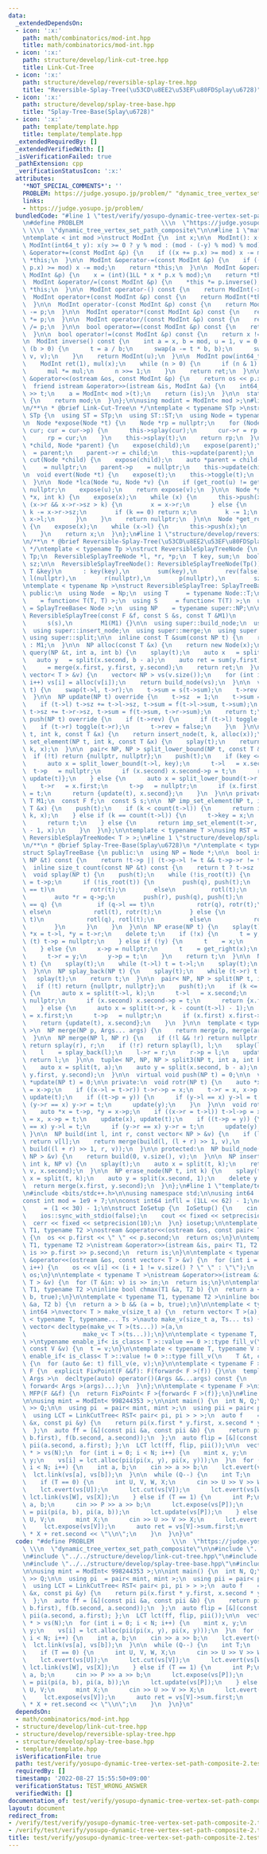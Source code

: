 ```yaml
---
data:
  _extendedDependsOn:
  - icon: ':x:'
    path: math/combinatorics/mod-int.hpp
    title: math/combinatorics/mod-int.hpp
  - icon: ':x:'
    path: structure/develop/link-cut-tree.hpp
    title: Link-Cut-Tree
  - icon: ':x:'
    path: structure/develop/reversible-splay-tree.hpp
    title: "Reversible-Splay-Tree(\u53CD\u8EE2\u53EF\u80FDSplay\u6728)"
  - icon: ':x:'
    path: structure/develop/splay-tree-base.hpp
    title: "Splay-Tree-Base(Splay\u6728)"
  - icon: ':x:'
    path: template/template.hpp
    title: template/template.hpp
  _extendedRequiredBy: []
  _extendedVerifiedWith: []
  _isVerificationFailed: true
  _pathExtension: cpp
  _verificationStatusIcon: ':x:'
  attributes:
    '*NOT_SPECIAL_COMMENTS*': ''
    PROBLEM: https://judge.yosupo.jp/problem/" "dynamic_tree_vertex_set_path_composite
    links:
    - https://judge.yosupo.jp/problem/
  bundledCode: "#line 1 \"test/verify/yosupo-dynamic-tree-vertex-set-path-composite-2.test.cpp\"\
    \n#define PROBLEM                      \\\n  \"https://judge.yosupo.jp/problem/\"\
    \ \\\n  \"dynamic_tree_vertex_set_path_composite\"\n\n#line 1 \"math/combinatorics/mod-int.hpp\"\
    \ntemplate < int mod >\nstruct ModInt {\n  int x;\n\n  ModInt(): x(0) {}\n\n \
    \ ModInt(int64_t y): x(y >= 0 ? y % mod : (mod - (-y) % mod) % mod) {}\n\n  ModInt\
    \ &operator+=(const ModInt &p) {\n    if ((x += p.x) >= mod) x -= mod;\n    return\
    \ *this;\n  }\n\n  ModInt &operator-=(const ModInt &p) {\n    if ((x += mod -\
    \ p.x) >= mod) x -= mod;\n    return *this;\n  }\n\n  ModInt &operator*=(const\
    \ ModInt &p) {\n    x = (int)(1LL * x * p.x % mod);\n    return *this;\n  }\n\n\
    \  ModInt &operator/=(const ModInt &p) {\n    *this *= p.inverse();\n    return\
    \ *this;\n  }\n\n  ModInt operator-() const {\n    return ModInt(-x);\n  }\n\n\
    \  ModInt operator+(const ModInt &p) const {\n    return ModInt(*this) += p;\n\
    \  }\n\n  ModInt operator-(const ModInt &p) const {\n    return ModInt(*this)\
    \ -= p;\n  }\n\n  ModInt operator*(const ModInt &p) const {\n    return ModInt(*this)\
    \ *= p;\n  }\n\n  ModInt operator/(const ModInt &p) const {\n    return ModInt(*this)\
    \ /= p;\n  }\n\n  bool operator==(const ModInt &p) const {\n    return x == p.x;\n\
    \  }\n\n  bool operator!=(const ModInt &p) const {\n    return x != p.x;\n  }\n\
    \n  ModInt inverse() const {\n    int a = x, b = mod, u = 1, v = 0, t;\n    while\
    \ (b > 0) {\n      t = a / b;\n      swap(a -= t * b, b);\n      swap(u -= t *\
    \ v, v);\n    }\n    return ModInt(u);\n  }\n\n  ModInt pow(int64_t n) const {\n\
    \    ModInt ret(1), mul(x);\n    while (n > 0) {\n      if (n & 1) ret *= mul;\n\
    \      mul *= mul;\n      n >>= 1;\n    }\n    return ret;\n  }\n\n  friend ostream\
    \ &operator<<(ostream &os, const ModInt &p) {\n    return os << p.x;\n  }\n\n\
    \  friend istream &operator>>(istream &is, ModInt &a) {\n    int64_t t;\n    is\
    \ >> t;\n    a = ModInt< mod >(t);\n    return (is);\n  }\n\n  static int get_mod()\
    \ {\n    return mod;\n  }\n};\n\nusing modint = ModInt< mod >;\n#line 1 \"structure/develop/link-cut-tree.hpp\"\
    \n/**\n * @brief Link-Cut-Tree\n */\ntemplate < typename STp >\nstruct LinkCutTree:\
    \ STp {\n  using ST = STp;\n  using ST::ST;\n  using Node = typename ST::Node;\n\
    \n  Node *expose(Node *t) {\n    Node *rp = nullptr;\n    for (Node *cur = t;\
    \ cur; cur = cur->p) {\n      this->splay(cur);\n      cur->r = rp;\n      this->update(cur);\n\
    \      rp = cur;\n    }\n    this->splay(t);\n    return rp;\n  }\n\n  void link(Node\
    \ *child, Node *parent) {\n    expose(child);\n    expose(parent);\n    child->p\
    \  = parent;\n    parent->r = child;\n    this->update(parent);\n  }\n\n  void\
    \ cut(Node *child) {\n    expose(child);\n    auto *parent = child->l;\n    child->l\
    \     = nullptr;\n    parent->p    = nullptr;\n    this->update(child);\n  }\n\
    \n  void evert(Node *t) {\n    expose(t);\n    this->toggle(t);\n    this->push(t);\n\
    \  }\n\n  Node *lca(Node *u, Node *v) {\n    if (get_root(u) != get_root(v)) return\
    \ nullptr;\n    expose(u);\n    return expose(v);\n  }\n\n  Node *get_kth(Node\
    \ *x, int k) {\n    expose(x);\n    while (x) {\n      this->push(x);\n      if\
    \ (x->r && x->r->sz > k) {\n        x = x->r;\n      } else {\n        if (x->r)\
    \ k -= x->r->sz;\n        if (k == 0) return x;\n        k -= 1;\n        x =\
    \ x->l;\n      }\n    }\n    return nullptr;\n  }\n\n  Node *get_root(Node *x)\
    \ {\n    expose(x);\n    while (x->l) {\n      this->push(x);\n      x = x->l;\n\
    \    }\n    return x;\n  }\n};\n#line 1 \"structure/develop/reversible-splay-tree.hpp\"\
    \n/**\n * @brief Reversible-Splay-Tree(\u53CD\u8EE2\u53EF\u80FDSplay\u6728)\n\
    \ */\ntemplate < typename Tp >\nstruct ReversibleSplayTreeNode {\n  using T =\
    \ Tp;\n  ReversibleSplayTreeNode *l, *r, *p;\n  T key, sum;\n  bool rev;\n  size_t\
    \ sz;\n\n  ReversibleSplayTreeNode(): ReversibleSplayTreeNode(Tp()) {}\n\n  ReversibleSplayTreeNode(const\
    \ T &key)\n      : key(key),\n        sum(key),\n        rev(false),\n       \
    \ l(nullptr),\n        r(nullptr),\n        p(nullptr),\n        sz(1) {}\n};\n\
    \ntemplate < typename Np >\nstruct ReversibleSplayTree: SplayTreeBase< Np > {\n\
    \ public:\n  using Node  = Np;\n  using T     = typename Node::T;\n  using F \
    \    = function< T(T, T) >;\n  using S     = function< T(T) >;\n  using super\
    \ = SplayTreeBase< Node >;\n  using NP    = typename super::NP;\n\n  explicit\
    \ ReversibleSplayTree(const F &f, const S &s, const T &M1)\n      : f(f),\n  \
    \      s(s),\n        M1(M1) {}\n\n  using super::build_node;\n  using super::count;\n\
    \  using super::insert_node;\n  using super::merge;\n  using super::splay;\n \
    \ using super::split;\n\n  inline const T &sum(const NP t) {\n    return t ? t->sum\
    \ : M1;\n  }\n\n  NP alloc(const T &x) {\n    return new Node(x);\n  }\n\n  T\
    \ query(NP &t, int a, int b) {\n    splay(t);\n    auto x   = split(t, a);\n \
    \   auto y   = split(x.second, b - a);\n    auto ret = sum(y.first);\n    t  \
    \      = merge(x.first, y.first, y.second);\n    return ret;\n  }\n\n  NP build(const\
    \ vector< T > &v) {\n    vector< NP > vs(v.size());\n    for (int i = 0; i < v.size();\
    \ i++) vs[i] = alloc(v[i]);\n    return build_node(vs);\n  }\n\n  void toggle(NP\
    \ t) {\n    swap(t->l, t->r);\n    t->sum = s(t->sum);\n    t->rev ^= true;\n\
    \  }\n\n  NP update(NP t) override {\n    t->sz  = 1;\n    t->sum = t->key;\n\
    \    if (t->l) t->sz += t->l->sz, t->sum = f(t->l->sum, t->sum);\n    if (t->r)\
    \ t->sz += t->r->sz, t->sum = f(t->sum, t->r->sum);\n    return t;\n  }\n\n  void\
    \ push(NP t) override {\n    if (t->rev) {\n      if (t->l) toggle(t->l);\n  \
    \    if (t->r) toggle(t->r);\n      t->rev = false;\n    }\n  }\n\n  NP insert(NP\
    \ t, int k, const T &x) {\n    return insert_node(t, k, alloc(x));\n  }\n\n  NP\
    \ set_element(NP t, int k, const T &x) {\n    splay(t);\n    return imp_set_element(t,\
    \ k, x);\n  }\n\n  pair< NP, NP > split_lower_bound(NP t, const T &key) {\n  \
    \  if (!t) return {nullptr, nullptr};\n    push(t);\n    if (key <= t->key) {\n\
    \      auto x = split_lower_bound(t->l, key);\n      t->l   = x.second;\n    \
    \  t->p   = nullptr;\n      if (x.second) x.second->p = t;\n      return {x.first,\
    \ update(t)};\n    } else {\n      auto x = split_lower_bound(t->r, key);\n  \
    \    t->r   = x.first;\n      t->p   = nullptr;\n      if (x.first) x.first->p\
    \ = t;\n      return {update(t), x.second};\n    }\n  }\n\n private:\n  const\
    \ T M1;\n  const F f;\n  const S s;\n\n  NP imp_set_element(NP t, int k, const\
    \ T &x) {\n    push(t);\n    if (k < count(t->l)) {\n      return imp_set_element(t->l,\
    \ k, x);\n    } else if (k == count(t->l)) {\n      t->key = x;\n      splay(t);\n\
    \      return t;\n    } else {\n      return imp_set_element(t->r, k - count(t->l)\
    \ - 1, x);\n    }\n  }\n};\n\ntemplate < typename T >\nusing RST = ReversibleSplayTree<\
    \ ReversibleSplayTreeNode< T > >;\n#line 1 \"structure/develop/splay-tree-base.hpp\"\
    \n/**\n * @brief Splay-Tree-Base(Splay\u6728)\n */\ntemplate < typename Node >\n\
    struct SplayTreeBase {\n public:\n  using NP = Node *;\n\n  bool is_root(const\
    \ NP &t) const {\n    return !t->p || (t->p->l != t && t->p->r != t);\n  }\n\n\
    \  inline size_t count(const NP &t) const {\n    return t ? t->sz : 0;\n  }\n\n\
    \  void splay(NP t) {\n    push(t);\n    while (!is_root(t)) {\n      auto *q\
    \ = t->p;\n      if (!is_root(t)) {\n        push(q), push(t);\n        if (q->l\
    \ == t)\n          rotr(t);\n        else\n          rotl(t);\n      } else {\n\
    \        auto *r = q->p;\n        push(r), push(q), push(t);\n        if (r->l\
    \ == q) {\n          if (q->l == t)\n            rotr(q), rotr(t);\n         \
    \ else\n            rotl(t), rotr(t);\n        } else {\n          if (q->r ==\
    \ t)\n            rotl(q), rotl(t);\n          else\n            rotr(t), rotl(t);\n\
    \        }\n      }\n    }\n  }\n\n  NP erase(NP t) {\n    splay(t);\n    Node\
    \ *x = t->l, *y = t->r;\n    delete t;\n    if (!x) {\n      t = y;\n      if\
    \ (t) t->p = nullptr;\n    } else if (!y) {\n      t    = x;\n      t->p = nullptr;\n\
    \    } else {\n      x->p = nullptr;\n      t    = get_right(x);\n      splay(t);\n\
    \      t->r = y;\n      y->p = t;\n    }\n    return t;\n  }\n\n  NP splay_front(NP\
    \ t) {\n    splay(t);\n    while (t->l) t = t->l;\n    splay(t);\n    return t;\n\
    \  }\n\n  NP splay_back(NP t) {\n    splay(t);\n    while (t->r) t = t->r;\n \
    \   splay(t);\n    return t;\n  }\n\n  pair< NP, NP > split(NP t, int k) {\n \
    \   if (!t) return {nullptr, nullptr};\n    push(t);\n    if (k <= count(t->l))\
    \ {\n      auto x = split(t->l, k);\n      t->l   = x.second;\n      t->p   =\
    \ nullptr;\n      if (x.second) x.second->p = t;\n      return {x.first, update(t)};\n\
    \    } else {\n      auto x = split(t->r, k - count(t->l) - 1);\n      t->r  \
    \ = x.first;\n      t->p   = nullptr;\n      if (x.first) x.first->p = t;\n  \
    \    return {update(t), x.second};\n    }\n  }\n\n  template < typename... Args\
    \ >\n  NP merge(NP p, Args... args) {\n    return merge(p, merge(args...));\n\
    \  }\n\n  NP merge(NP l, NP r) {\n    if (!l && !r) return nullptr;\n    if (!l)\
    \ return splay(r), r;\n    if (!r) return splay(l), l;\n    splay(l), splay(r);\n\
    \    l    = splay_back(l);\n    l->r = r;\n    r->p = l;\n    update(l);\n   \
    \ return l;\n  }\n\n  tuple< NP, NP, NP > split3(NP t, int a, int b) {\n    splay(t);\n\
    \    auto x = split(t, a);\n    auto y = split(x.second, b - a);\n    return make_tuple(x.first,\
    \ y.first, y.second);\n  }\n\n  virtual void push(NP t) = 0;\n\n  virtual Node\
    \ *update(NP t) = 0;\n\n private:\n  void rotr(NP t) {\n    auto *x = t->p, *y\
    \ = x->p;\n    if ((x->l = t->r)) t->r->p = x;\n    t->r = x, x->p = t;\n    update(x),\
    \ update(t);\n    if ((t->p = y)) {\n      if (y->l == x) y->l = t;\n      if\
    \ (y->r == x) y->r = t;\n      update(y);\n    }\n  }\n\n  void rotl(NP t) {\n\
    \    auto *x = t->p, *y = x->p;\n    if ((x->r = t->l)) t->l->p = x;\n    t->l\
    \ = x, x->p = t;\n    update(x), update(t);\n    if ((t->p = y)) {\n      if (y->l\
    \ == x) y->l = t;\n      if (y->r == x) y->r = t;\n      update(y);\n    }\n \
    \ }\n\n  NP build(int l, int r, const vector< NP > &v) {\n    if (l + 1 >= r)\
    \ return v[l];\n    return merge(build(l, (l + r) >> 1, v),\n                \
    \ build((l + r) >> 1, r, v));\n  }\n\n protected:\n  NP build_node(const vector<\
    \ NP > &v) {\n    return build(0, v.size(), v);\n  }\n\n  NP insert_node(NP t,\
    \ int k, NP v) {\n    splay(t);\n    auto x = split(t, k);\n    return merge(x.first,\
    \ v, x.second);\n  }\n\n  NP erase_node(NP t, int k) {\n    splay(t);\n    auto\
    \ x = split(t, k);\n    auto y = split(x.second, 1);\n    delete y.first;\n  \
    \  return merge(x.first, y.second);\n  }\n};\n#line 1 \"template/template.hpp\"\
    \n#include <bits/stdc++.h>\n\nusing namespace std;\n\nusing int64   = long long;\n\
    const int mod = 1e9 + 7;\n\nconst int64 infll = (1LL << 62) - 1;\nconst int inf\
    \     = (1 << 30) - 1;\n\nstruct IoSetup {\n  IoSetup() {\n    cin.tie(nullptr);\n\
    \    ios::sync_with_stdio(false);\n    cout << fixed << setprecision(10);\n  \
    \  cerr << fixed << setprecision(10);\n  }\n} iosetup;\n\ntemplate < typename\
    \ T1, typename T2 >\nostream &operator<<(ostream &os, const pair< T1, T2 > &p)\
    \ {\n  os << p.first << \" \" << p.second;\n  return os;\n}\n\ntemplate < typename\
    \ T1, typename T2 >\nistream &operator>>(istream &is, pair< T1, T2 > &p) {\n \
    \ is >> p.first >> p.second;\n  return is;\n}\n\ntemplate < typename T >\nostream\
    \ &operator<<(ostream &os, const vector< T > &v) {\n  for (int i = 0; i < (int)v.size();\
    \ i++) {\n    os << v[i] << (i + 1 != v.size() ? \" \" : \"\");\n  }\n  return\
    \ os;\n}\n\ntemplate < typename T >\nistream &operator>>(istream &is, vector<\
    \ T > &v) {\n  for (T &in: v) is >> in;\n  return is;\n}\n\ntemplate < typename\
    \ T1, typename T2 >\ninline bool chmax(T1 &a, T2 b) {\n  return a < b && (a =\
    \ b, true);\n}\n\ntemplate < typename T1, typename T2 >\ninline bool chmin(T1\
    \ &a, T2 b) {\n  return a > b && (a = b, true);\n}\n\ntemplate < typename T =\
    \ int64 >\nvector< T > make_v(size_t a) {\n  return vector< T >(a);\n}\n\ntemplate\
    \ < typename T, typename... Ts >\nauto make_v(size_t a, Ts... ts) {\n  return\
    \ vector< decltype(make_v< T >(ts...)) >(a,\n                                \
    \                make_v< T >(ts...));\n}\n\ntemplate < typename T, typename V\
    \ >\ntypename enable_if< is_class< T >::value == 0 >::type fill_v(\n    T &t,\
    \ const V &v) {\n  t = v;\n}\n\ntemplate < typename T, typename V >\ntypename\
    \ enable_if< is_class< T >::value != 0 >::type fill_v(\n    T &t, const V &v)\
    \ {\n  for (auto &e: t) fill_v(e, v);\n}\n\ntemplate < typename F >\nstruct FixPoint:\
    \ F {\n  explicit FixPoint(F &&f): F(forward< F >(f)) {}\n\n  template < typename...\
    \ Args >\n  decltype(auto) operator()(Args &&...args) const {\n    return F::operator()(*this,\
    \ forward< Args >(args)...);\n  }\n};\n\ntemplate < typename F >\ninline decltype(auto)\
    \ MFP(F &&f) {\n  return FixPoint< F >{forward< F >(f)};\n}\n#line 10 \"test/verify/yosupo-dynamic-tree-vertex-set-path-composite-2.test.cpp\"\
    \n\nusing mint = ModInt< 998244353 >;\n\nint main() {\n  int N, Q;\n  cin >> N\
    \ >> Q;\n\n  using pi  = pair< mint, mint >;\n  using pii = pair< pi, pi >;\n\
    \  using LCT = LinkCutTree< RST< pair< pi, pi > > >;\n  auto f    = [](const pi\
    \ &x, const pi &y) {\n    return pi(x.first * y.first, x.second * y.first + y.second);\n\
    \  };\n  auto ff = [&](const pii &a, const pii &b) {\n    return pii(f(a.first,\
    \ b.first), f(b.second, a.second));\n  };\n  auto flip = [&](const pii &a) { return\
    \ pii(a.second, a.first); };\n  LCT lct(ff, flip, pii());\n\n  vector< LCT::Node\
    \ * > vs(N);\n  for (int i = 0; i < N; i++) {\n    mint x, y;\n    cin >> x >>\
    \ y;\n    vs[i] = lct.alloc(pii(pi(x, y), pi(x, y)));\n  }\n  for (int i = 1;\
    \ i < N; i++) {\n    int a, b;\n    cin >> a >> b;\n    lct.evert(vs[a]);\n  \
    \  lct.link(vs[a], vs[b]);\n  }\n\n  while (Q--) {\n    int T;\n    cin >> T;\n\
    \    if (T == 0) {\n      int U, V, W, X;\n      cin >> U >> V >> W >> X;\n  \
    \    lct.evert(vs[U]);\n      lct.cut(vs[V]);\n      lct.evert(vs[W]);\n     \
    \ lct.link(vs[W], vs[X]);\n    } else if (T == 1) {\n      int P;\n      mint\
    \ a, b;\n      cin >> P >> a >> b;\n      lct.expose(vs[P]);\n      vs[P]->key\
    \ = pii(pi(a, b), pi(a, b));\n      lct.update(vs[P]);\n    } else {\n      int\
    \ U, V;\n      mint X;\n      cin >> U >> V >> X;\n      lct.evert(vs[U]);\n \
    \     lct.expose(vs[V]);\n      auto ret = vs[V]->sum.first;\n      cout << ret.first\
    \ * X + ret.second << \"\\n\";\n    }\n  }\n}\n"
  code: "#define PROBLEM                      \\\n  \"https://judge.yosupo.jp/problem/\"\
    \ \\\n  \"dynamic_tree_vertex_set_path_composite\"\n\n#include \"../../math/combinatorics/mod-int.hpp\"\
    \n#include \"../../structure/develop/link-cut-tree.hpp\"\n#include \"../../structure/develop/reversible-splay-tree.hpp\"\
    \n#include \"../../structure/develop/splay-tree-base.hpp\"\n#include \"../../template/template.hpp\"\
    \n\nusing mint = ModInt< 998244353 >;\n\nint main() {\n  int N, Q;\n  cin >> N\
    \ >> Q;\n\n  using pi  = pair< mint, mint >;\n  using pii = pair< pi, pi >;\n\
    \  using LCT = LinkCutTree< RST< pair< pi, pi > > >;\n  auto f    = [](const pi\
    \ &x, const pi &y) {\n    return pi(x.first * y.first, x.second * y.first + y.second);\n\
    \  };\n  auto ff = [&](const pii &a, const pii &b) {\n    return pii(f(a.first,\
    \ b.first), f(b.second, a.second));\n  };\n  auto flip = [&](const pii &a) { return\
    \ pii(a.second, a.first); };\n  LCT lct(ff, flip, pii());\n\n  vector< LCT::Node\
    \ * > vs(N);\n  for (int i = 0; i < N; i++) {\n    mint x, y;\n    cin >> x >>\
    \ y;\n    vs[i] = lct.alloc(pii(pi(x, y), pi(x, y)));\n  }\n  for (int i = 1;\
    \ i < N; i++) {\n    int a, b;\n    cin >> a >> b;\n    lct.evert(vs[a]);\n  \
    \  lct.link(vs[a], vs[b]);\n  }\n\n  while (Q--) {\n    int T;\n    cin >> T;\n\
    \    if (T == 0) {\n      int U, V, W, X;\n      cin >> U >> V >> W >> X;\n  \
    \    lct.evert(vs[U]);\n      lct.cut(vs[V]);\n      lct.evert(vs[W]);\n     \
    \ lct.link(vs[W], vs[X]);\n    } else if (T == 1) {\n      int P;\n      mint\
    \ a, b;\n      cin >> P >> a >> b;\n      lct.expose(vs[P]);\n      vs[P]->key\
    \ = pii(pi(a, b), pi(a, b));\n      lct.update(vs[P]);\n    } else {\n      int\
    \ U, V;\n      mint X;\n      cin >> U >> V >> X;\n      lct.evert(vs[U]);\n \
    \     lct.expose(vs[V]);\n      auto ret = vs[V]->sum.first;\n      cout << ret.first\
    \ * X + ret.second << \"\\n\";\n    }\n  }\n}\n"
  dependsOn:
  - math/combinatorics/mod-int.hpp
  - structure/develop/link-cut-tree.hpp
  - structure/develop/reversible-splay-tree.hpp
  - structure/develop/splay-tree-base.hpp
  - template/template.hpp
  isVerificationFile: true
  path: test/verify/yosupo-dynamic-tree-vertex-set-path-composite-2.test.cpp
  requiredBy: []
  timestamp: '2022-08-27 15:55:50+09:00'
  verificationStatus: TEST_WRONG_ANSWER
  verifiedWith: []
documentation_of: test/verify/yosupo-dynamic-tree-vertex-set-path-composite-2.test.cpp
layout: document
redirect_from:
- /verify/test/verify/yosupo-dynamic-tree-vertex-set-path-composite-2.test.cpp
- /verify/test/verify/yosupo-dynamic-tree-vertex-set-path-composite-2.test.cpp.html
title: test/verify/yosupo-dynamic-tree-vertex-set-path-composite-2.test.cpp
---
```


